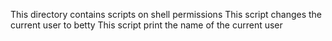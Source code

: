 This directory contains scripts on shell permissions
This script changes the current user to betty
This script print the name of the current user
